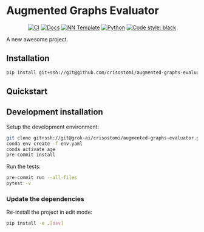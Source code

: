 # Augmented Graphs Evaluator

<p align="center">
    <a href="https://github.com/crisostomi/augmented-graphs-evaluator/actions/workflows/test_suite.yml"><img alt="CI" src=https://img.shields.io/github/workflow/status/crisostomi/augmented-graphs-evaluator/Test%20Suite/main?label=main%20checks></a>
    <a href="https://crisostomi.github.io/augmented-graphs-evaluator"><img alt="Docs" src=https://img.shields.io/github/deployments/crisostomi/augmented-graphs-evaluator/github-pages?label=docs></a>
    <a href="https://github.com/grok-ai/nn-template"><img alt="NN Template" src="https://shields.io/badge/nn--template-0.0.2-emerald?style=flat&labelColor=gray"></a>
    <a href="https://www.python.org/downloads/"><img alt="Python" src="https://img.shields.io/badge/python-3.8-blue.svg"></a>
    <a href="https://black.readthedocs.io/en/stable/"><img alt="Code style: black" src="https://img.shields.io/badge/code%20style-black-000000.svg"></a>
</p>

A new awesome project.


## Installation

```bash
pip install git+ssh://git@github.com/crisostomi/augmented-graphs-evaluator.git
```


## Quickstart

[comment]: <> (> Fill me!)


## Development installation

Setup the development environment:

```bash
git clone git+ssh://git@grok-ai/crisostomi/augmented-graphs-evaluator.git
conda env create -f env.yaml
conda activate age
pre-commit install
```

Run the tests:

```bash
pre-commit run --all-files
pytest -v
```


### Update the dependencies

Re-install the project in edit mode:

```bash
pip install -e .[dev]
```
